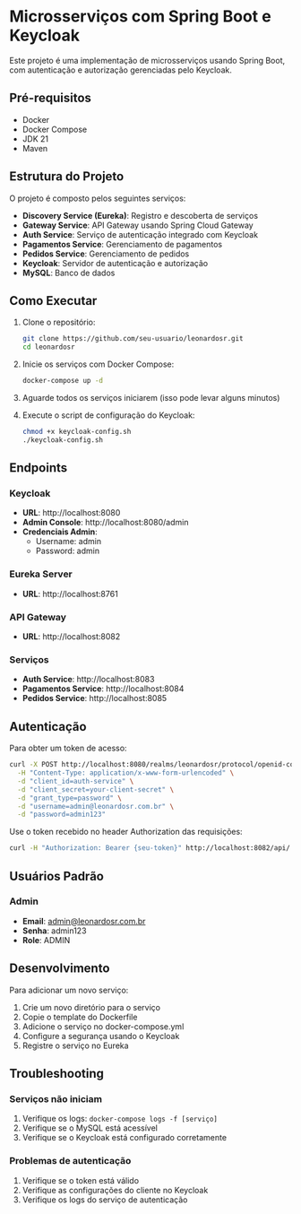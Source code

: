 # Microsserviços com Spring Boot e Keycloak

Este projeto é uma implementação de microsserviços usando Spring Boot, com autenticação e autorização gerenciadas pelo Keycloak.

## Pré-requisitos

- Docker
- Docker Compose
- JDK 21
- Maven

## Estrutura do Projeto

O projeto é composto pelos seguintes serviços:

- **Discovery Service (Eureka)**: Registro e descoberta de serviços
- **Gateway Service**: API Gateway usando Spring Cloud Gateway
- **Auth Service**: Serviço de autenticação integrado com Keycloak
- **Pagamentos Service**: Gerenciamento de pagamentos
- **Pedidos Service**: Gerenciamento de pedidos
- **Keycloak**: Servidor de autenticação e autorização
- **MySQL**: Banco de dados

## Como Executar

1. Clone o repositório:
   ```bash
   git clone https://github.com/seu-usuario/leonardosr.git
   cd leonardosr
   ```

2. Inicie os serviços com Docker Compose:
   ```bash
   docker-compose up -d
   ```

3. Aguarde todos os serviços iniciarem (isso pode levar alguns minutos)

4. Execute o script de configuração do Keycloak:
   ```bash
   chmod +x keycloak-config.sh
   ./keycloak-config.sh
   ```

## Endpoints

### Keycloak
- **URL**: http://localhost:8080
- **Admin Console**: http://localhost:8080/admin
- **Credenciais Admin**:
  - Username: admin
  - Password: admin

### Eureka Server
- **URL**: http://localhost:8761

### API Gateway
- **URL**: http://localhost:8082

### Serviços
- **Auth Service**: http://localhost:8083
- **Pagamentos Service**: http://localhost:8084
- **Pedidos Service**: http://localhost:8085

## Autenticação

Para obter um token de acesso:

```bash
curl -X POST http://localhost:8080/realms/leonardosr/protocol/openid-connect/token \
  -H "Content-Type: application/x-www-form-urlencoded" \
  -d "client_id=auth-service" \
  -d "client_secret=your-client-secret" \
  -d "grant_type=password" \
  -d "username=admin@leonardosr.com.br" \
  -d "password=admin123"
```

Use o token recebido no header Authorization das requisições:

```bash
curl -H "Authorization: Bearer {seu-token}" http://localhost:8082/api/...
```

## Usuários Padrão

### Admin
- **Email**: admin@leonardosr.com.br
- **Senha**: admin123
- **Role**: ADMIN

## Desenvolvimento

Para adicionar um novo serviço:

1. Crie um novo diretório para o serviço
2. Copie o template do Dockerfile
3. Adicione o serviço no docker-compose.yml
4. Configure a segurança usando o Keycloak
5. Registre o serviço no Eureka

## Troubleshooting

### Serviços não iniciam
1. Verifique os logs: `docker-compose logs -f [serviço]`
2. Verifique se o MySQL está acessível
3. Verifique se o Keycloak está configurado corretamente

### Problemas de autenticação
1. Verifique se o token está válido
2. Verifique as configurações do cliente no Keycloak
3. Verifique os logs do serviço de autenticação 